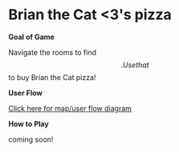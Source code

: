 # Brian the Cat <3's pizza

**Goal of Game**

Navigate the rooms to find $$. Use that $$ to buy Brian the Cat pizza!

**User Flow**

[Click here for map/user flow diagram](https://docs.google.com/drawings/d/1KRPnZevfuHmyybVDCT_uEbo-M3rmzDrGQkN74D7BkVo/edit)

**How to Play**

coming soon!
